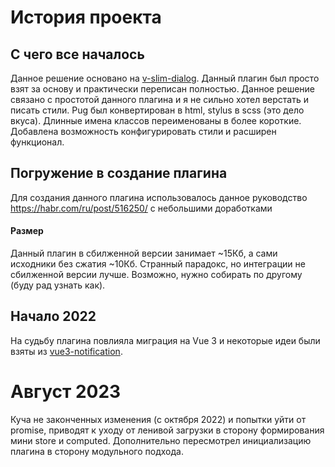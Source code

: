 
# История проекта

## С чего все началось
Данное решение основано на [v-slim-dialog](https://github.com/paliari/v-slim-dialog).
Данный плагин был просто взят за основу и практически переписан полностью.
Данное решение связано с простотой данного плагина и я не сильно хотел верстать и писать стили.
Pug был конвертирован в html, stylus в scss (это дело вкуса).
Длинные имена классов переименованы в более короткие.
Добавлена возможность конфигурировать стили и расширен функционал.

## Погружение в создание плагина
Для создания данного плагина использовалось данное руководство
https://habr.com/ru/post/516250/
с небольшими доработками

#### Размер
Данный плагин в сбилженной версии занимает ~15Кб, а сами исходники без сжатия ~10Кб.
Странный парадокс, но интеграции не сбилженной версии лучше.
Возможно, нужно собирать по другому (буду рад узнать как).

## Начало 2022
На судьбу плагина повлияла миграция на Vue 3 и некоторые идеи были взяты из
[vue3-notification](https://github.com/kyvg/vue3-notification).

# Август 2023
Куча не законченных изменения (с октября 2022) и попытки уйти от promise, приводят к уходу от ленивой загрузки
в сторону формирования мини store и computed.
Дополнительно пересмотрел инициализацию плагина в сторону модульного подхода.